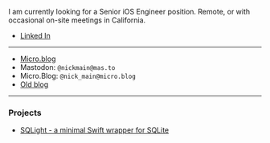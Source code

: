 I am currently looking for a Senior iOS Engineer position.
Remote, or with occasional on-site meetings in California.

* [Linked In](https://www.linkedin.com/in/davidnickmain/)

---

* [Micro.blog](https://nick-main.micro.blog)
* Mastodon: `@nickmain@mas.to`
* Micro.Blog: `@nick_main@micro.blog`
* [Old blog](http://epistemologicalengineering.blogspot.com)

---

### Projects

* [SQLight - a minimal Swift wrapper for SQLite](https://hello.nickmain.com/SQLight/documentation/sqlight/)
